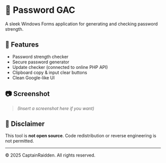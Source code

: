 # 🔐 Password GAC

A sleek Windows Forms application for generating and checking password strength.

## 🧰 Features

- Password strength checker
- Secure password generator
- Update checker (connected to online PHP API)
- Clipboard copy & input clear buttons
- Clean Google-like UI

## 📷 Screenshot

> *(Insert a screenshot here if you want)*

## 📝 Disclaimer

This tool is **not open source**. Code redistribution or reverse engineering is not permitted.

---

© 2025 CaptainRaidden. All rights reserved.
